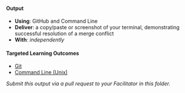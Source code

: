 #### Output
- **Using**: GitHub and Command Line
- **Deliver**: a copy/paste or screenshot of your terminal, demonstrating successful resolution of a merge conflict
- **With**: *independently*

#### Targeted Learning Outcomes
- [Git](https://github.com/andela/learningmap/tree/master/Phase-C/Entry-level%20Developer/Curriculum/43%20-%20Git)
- [Command Line (Unix)](https://github.com/andela/learningmap/tree/master/Phase-C/Entry-level%20Developer/Curriculum/42%20-%20Command%20Line%20(Unix))

*Submit this output via a pull request to your Facilitator in this folder.*